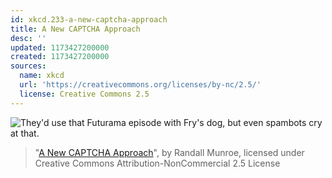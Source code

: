 ```yaml
---
id: xkcd.233-a-new-captcha-approach
title: A New CAPTCHA Approach
desc: ''
updated: 1173427200000
created: 1173427200000
sources:
  name: xkcd
  url: 'https://creativecommons.org/licenses/by-nc/2.5/'
  license: Creative Commons 2.5
---
```

![They'd use that Futurama episode with Fry's dog, but even spambots cry at that.](https://imgs.xkcd.com/comics/a_new_captcha_approach.png)
> "[A New CAPTCHA Approach](https://xkcd.com/233/)", by Randall Munroe, licensed under Creative Commons Attribution-NonCommercial 2.5 License
